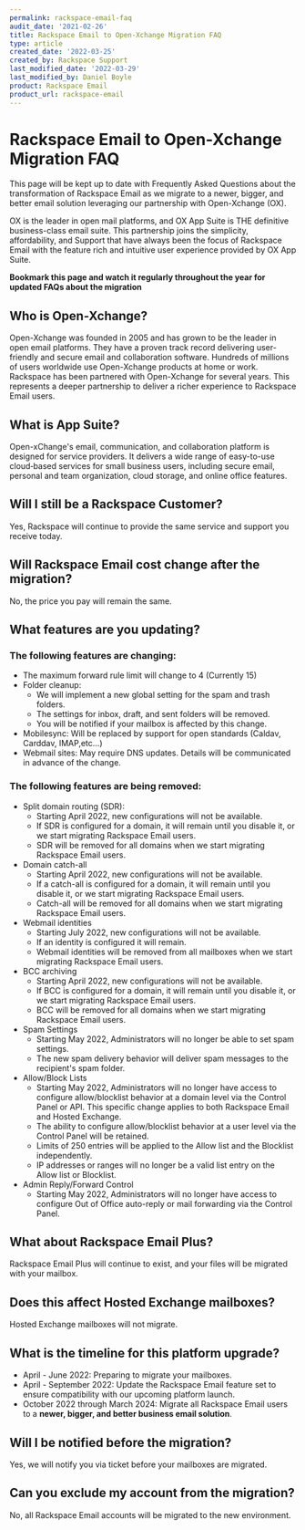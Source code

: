 ```yaml
---
permalink: rackspace-email-faq
audit_date: '2021-02-26'
title: Rackspace Email to Open-Xchange Migration FAQ
type: article
created_date: '2022-03-25'
created_by: Rackspace Support
last_modified_date: '2022-03-29'
last_modified_by: Daniel Boyle
product: Rackspace Email
product_url: rackspace-email
---
```


# Rackspace Email to Open-Xchange Migration FAQ
This page will be kept up to date with Frequently Asked Questions about the transformation of Rackspace Email as we migrate to a newer, bigger, and better email solution leveraging our partnership with Open-Xchange (OX).

OX is the leader in open mail platforms, and OX App Suite is THE definitive business-class email suite. This partnership joins the simplicity, affordability, and Support that have always been the focus of Rackspace Email with the feature rich and intuitive user experience provided by OX App Suite.

**Bookmark this page and watch it regularly throughout the year for updated FAQs about the migration**

## Who is Open-Xchange?
Open-Xchange was founded in 2005 and has grown to be the leader in open email platforms. They have a proven track record delivering user-friendly and secure email and collaboration software. Hundreds of millions of users worldwide use Open-Xchange products at home or work. Rackspace has been partnered with Open-Xchange for several years. This represents a deeper partnership to deliver a richer experience to Rackspace Email users.

## What is App Suite?
Open-xChange's email, communication, and collaboration platform is designed for service providers. It delivers a wide range of easy-to-use cloud‐based services for small business users, including secure email, personal and team organization, cloud storage, and online office features.

## Will I still be a Rackspace Customer?
Yes, Rackspace will continue to provide the same service and support you receive today.

## Will Rackspace Email cost change after the migration?
No, the price you pay will remain the same.

## What features are you updating? 

### The following features are changing: 
- The maximum forward rule limit will change to 4 (Currently 15)
- Folder cleanup: 
	- We will implement a new global setting for the spam and trash folders.
	- The settings for inbox, draft, and sent folders will be removed.
	- You will be notified if your mailbox is affected by this change.
- Mobilesync: Will be replaced by support for open standards (Caldav, Carddav, IMAP,etc...) 
- Webmail sites: May require DNS updates. Details will be communicated in advance of the change.

### The following features are being removed:
- Split domain routing (SDR): 
	- Starting April 2022, new configurations will not be available.
	- If SDR is configured for a domain, it will remain until you disable it, or we start migrating Rackspace Email users.
	- SDR will be removed for all domains when we start migrating Rackspace Email users. 
- Domain catch-all
	- Starting April 2022, new configurations will not be available.
	- If a catch-all is configured for a domain, it will remain until you disable it, or we start migrating Rackspace Email users.
	- Catch-all will be removed for all domains when we start migrating Rackspace Email users.
- Webmail identities
	- Starting July 2022, new configurations will not be available.
	- If an identity is configured it will remain. 
	- Webmail identities will be removed from all mailboxes when we start migrating Rackspace Email users. 
- BCC archiving
	- Starting April 2022, new configurations will not be available.
	- If BCC is configured for a domain, it will remain until you disable it, or we start migrating Rackspace Email users.
	- BCC will be removed for all domains when we start migrating Rackspace Email users.
- Spam Settings
	- Starting May 2022, Administrators will no longer be able to set spam settings. 
	- The new spam delivery behavior will deliver spam messages to the recipient's spam folder. 
- Allow/Block Lists
	- Starting May 2022, Administrators will no longer have access to configure allow/blocklist behavior at a domain level via the Control Panel or API. This specific change applies to both Rackspace Email and Hosted Exchange.
	- The ability to configure allow/blocklist behavior at a user level via the Control Panel will be retained.
	- Limits of 250 entries will be applied to the Allow list and the Blocklist independently. 
	- IP addresses or ranges will no longer be a valid list entry on the Allow list or Blocklist.
- Admin Reply/Forward Control
	- Starting May 2022, Administrators will no longer have access to configure Out of Office auto-reply or mail forwarding via the Control Panel. 

## What about Rackspace Email Plus? 
Rackspace Email Plus will continue to exist, and your files will be migrated with your mailbox. 

## Does this affect Hosted Exchange mailboxes? 
Hosted Exchange mailboxes will not migrate.

## What is the timeline for this platform upgrade?
- April - June 2022: Preparing to migrate your mailboxes.
- April - September 2022: Update the Rackspace Email feature set to ensure compatibility with our upcoming platform launch. 
- October 2022 through March 2024: Migrate all Rackspace Email users to a **newer, bigger, and better business email solution**. 

## Will I be notified before the migration?
Yes, we will notify you via ticket before your mailboxes are migrated. 

## Can you exclude my account from the migration?
No, all Rackspace Email accounts will be migrated to the new environment. 
